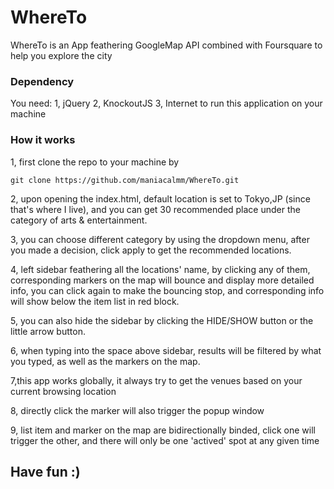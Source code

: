 # WhereTo
WhereTo is an App feathering GoogleMap API combined with Foursquare to help you explore the city

### Dependency
You need:
1, jQuery
2, KnockoutJS
3, Internet
to run this application on your machine

### How it works
1, first clone the repo to your machine by
~~~
git clone https://github.com/maniacalmm/WhereTo.git
~~~

2, upon opening the index.html, default location is set to Tokyo,JP (since that's where I live), and you can get 30 recommended place under the category of arts & entertainment.

3, you can choose different category by using the dropdown menu, after you made a decision, click apply to get the recommended locations.

4, left sidebar feathering all the locations' name, by clicking any of them, corresponding markers on the map will bounce and display more detailed info, you can click again to make the bouncing stop, and corresponding info will show below the item list in red block.

5, you can also hide the sidebar by clicking the HIDE/SHOW button or the little arrow button.

6, when typing into the space above sidebar, results will be filtered by what you typed, as well as the markers on the map.

7,this app works globally, it always try to get the venues based on your current browsing location

8, directly click the marker will also trigger the popup window

9, list item and marker on the map are bidirectionally binded, click one will trigger the other, and there will only be one 'actived' spot at any given time


## Have fun :)